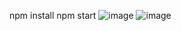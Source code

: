 npm install
npm start
![image](https://github.com/RavilMinnegaliev426/Project-Ts/assets/84266444/5bf38084-e77f-4086-a156-227fb33619b0)
![image](https://github.com/RavilMinnegaliev426/Project-Ts/assets/84266444/9ff0d85d-1a32-43e2-885a-0330a833fcba)
